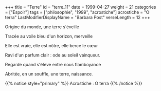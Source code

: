 +++
title = "Terre"
id = "terre_11"
date = 1999-04-27
weight = 21
categories = ["Espoir"]
tags = ["philosophie", "1999", "acrostiche"]
acrostiche = "O terra"
LastModifierDisplayName = "Barbara Post"
verseLength = 12
+++

Origine du monde, une terre s'éveille

Tracée au voile bleu d'un horizon, merveille

Elle est vraie, elle est nôtre, elle berce le cœur

Ravi d'un parfum clair : ode au soleil vainqueur.

Regarde quand s'élève entre nous flamboyance

Abritée, en un souffle, une terre, naissance.

{{% notice style="primary" %}}
Acrostiche : O terra
{{% /notice %}}
